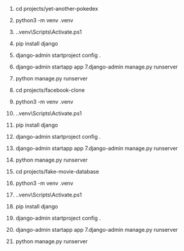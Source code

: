 1. cd projects/yet-another-pokedex
2. python3 -m venv .venv
3.  .\.venv\Scripts\Activate.ps1
4.  pip install django
5. django-admin startproject config .
6. django-admin startapp app
7.django-admin manage.py runserver
8. python manage.py runserver


1. cd projects/facebook-clone
2. python3 -m venv .venv
3.  .\.venv\Scripts\Activate.ps1
4.  pip install django
5. django-admin startproject config .
6. django-admin startapp app
7.django-admin manage.py runserver
8. python manage.py runserver

1. cd projects/fake-movie-database
2. python3 -m venv .venv
3.  .\.venv\Scripts\Activate.ps1
4.  pip install django
5. django-admin startproject config .
6. django-admin startapp app
7.django-admin manage.py runserver
8. python manage.py runserver
